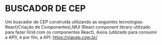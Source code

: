 # BUSCADOR DE CEP

Um buscador de CEP construída utilizando as seguintes tecnologias: React(Criação de Componentes),MUI (React component library utilizado para fazer Grid com os componentes React), Axios (utilizado para consumir a API), e por fim, a API: https://viacep.com.br/
